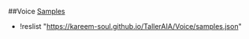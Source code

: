 ##Voice
[Samples](samples.json)

+ !reslist "https://kareem-soul.github.io/TallerAIA/Voice/samples.json"
